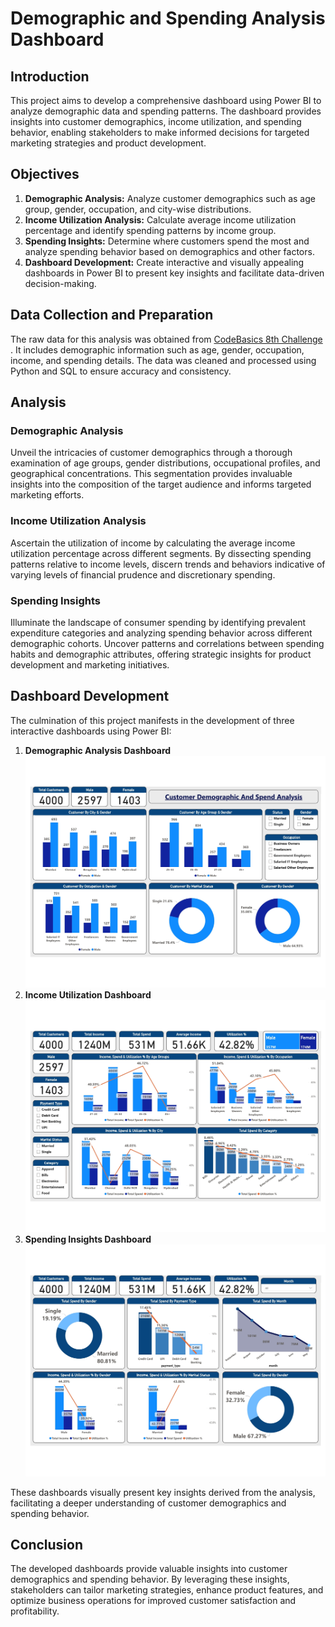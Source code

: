 # Demographic and Spending Analysis Dashboard

## Introduction

This project aims to develop a comprehensive dashboard using Power BI to analyze demographic data and spending patterns. The dashboard provides insights into customer demographics, income utilization, and spending behavior, enabling stakeholders to make informed decisions for targeted marketing strategies and product development.

## Objectives

1. **Demographic Analysis:** Analyze customer demographics such as age group, gender, occupation, and city-wise distributions.
2. **Income Utilization Analysis:** Calculate average income utilization percentage and identify spending patterns by income group.
3. **Spending Insights:** Determine where customers spend the most and analyze spending behavior based on demographics and other factors.
4. **Dashboard Development:** Create interactive and visually appealing dashboards in Power BI to present key insights and facilitate data-driven decision-making.

## Data Collection and Preparation

The raw data for this analysis was obtained from [CodeBasics 8th Challenge](https://codebasics.io/challenge/codebasics-resume-project-challenge)
. It includes demographic information such as age, gender, occupation, income, and spending details. The data was cleaned and processed using Python and SQL to ensure accuracy and consistency.

## Analysis

### Demographic Analysis

Unveil the intricacies of customer demographics through a thorough examination of age groups, gender distributions, occupational profiles, and geographical concentrations. This segmentation provides invaluable insights into the composition of the target audience and informs targeted marketing efforts.

### Income Utilization Analysis

Ascertain the utilization of income by calculating the average income utilization percentage across different segments. By dissecting spending patterns relative to income levels, discern trends and behaviors indicative of varying levels of financial prudence and discretionary spending.

### Spending Insights

Illuminate the landscape of consumer spending by identifying prevalent expenditure categories and analyzing spending behavior across different demographic cohorts. Uncover patterns and correlations between spending habits and demographic attributes, offering strategic insights for product development and marketing initiatives.

## Dashboard Development

The culmination of this project manifests in the development of three interactive dashboards using Power BI:

1. **Demographic Analysis Dashboard**
   ![Sample Image](Images/D_01.jpg)
3. **Income Utilization Dashboard**
   ![Sample Image](Images/D_02.jpg)
5. **Spending Insights Dashboard**
   ![Sample Image](Images/D_03.jpg)

These dashboards visually present key insights derived from the analysis, facilitating a deeper understanding of customer demographics and spending behavior.

## Conclusion

The developed dashboards provide valuable insights into customer demographics and spending behavior. By leveraging these insights, stakeholders can tailor marketing strategies, enhance product features, and optimize business operations for improved customer satisfaction and profitability.
